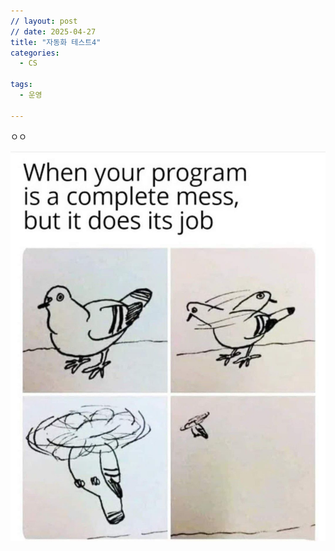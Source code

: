 ```yaml
---
// layout: post
// date: 2025-04-27
title: "자동화 테스트4"
categories:
  - CS

tags:
  - 운영

---
```


ㅇㅇ


![0](/assets/img/2025-04-27-자동화-테스트4.md/0.png)

